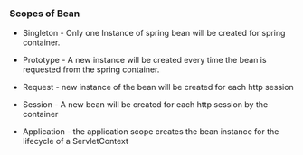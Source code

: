 ### Scopes of Bean

- Singleton - Only one Instance of spring bean will be created for spring container.
  
- Prototype - A new instance will be created every time the bean is requested from the spring container.

- Request - new instance of the bean will be created for each http session 

- Session - A new bean will be created for each http session by the container

- Application - the application scope creates the bean instance for the lifecycle of a ServletContext

